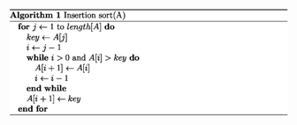 ![Sort insertion](https://github.com/IvanGuardado/Algorithms-Practices/blob/master/insertion-sort/algorithm.png)

